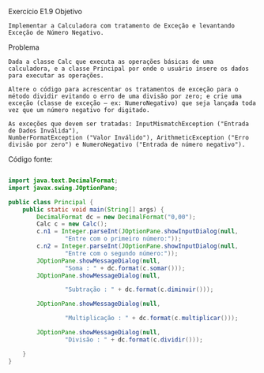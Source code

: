 Exercício E1.9
Objetivo

    Implementar a Calculadora com tratamento de Exceção e levantando Exceção de Número Negativo.

Problema

    Dada a classe Calc que executa as operações básicas de uma calculadora, e a classe Principal por onde o usuário insere os dados para executar as operações.

    Altere o código para acrescentar os tratamentos de exceção para o método dividir evitando o erro de uma divisão por zero; e crie uma exceção (classe de exceção – ex: NumeroNegativo) que seja lançada toda vez que um número negativo for digitado.

    As exceções que devem ser tratadas: InputMismatchException ("Entrada de Dados Inválida"),
    NumberFormatException ("Valor Inválido"), ArithmeticException ("Erro divisão por zero") e NumeroNegativo ("Entrada de número negativo").

Código fonte:

```java

import java.text.DecimalFormat;
import javax.swing.JOptionPane;

public class Principal {
    public static void main(String[] args) {
        DecimalFormat dc = new DecimalFormat("0,00");
        Calc c = new Calc();
        c.n1 = Integer.parseInt(JOptionPane.showInputDialog(null,
                "Entre com o primeiro número:"));
        c.n2 = Integer.parseInt(JOptionPane.showInputDialog(null,
                "Entre com o segundo número:"));
        JOptionPane.showMessageDialog(null,
                "Soma : " + dc.format(c.somar()));
        JOptionPane.showMessageDialog(null,

                "Subtração : " + dc.format(c.diminuir()));

        JOptionPane.showMessageDialog(null,

                "Multiplicação : " + dc.format(c.multiplicar()));

        JOptionPane.showMessageDialog(null,
                "Divisão : " + dc.format(c.dividir()));

    }
}
```